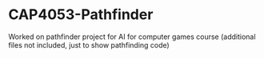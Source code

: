 # CAP4053-Pathfinder

Worked on pathfinder project for AI for computer games course (additional files not included, just to show pathfinding code)
